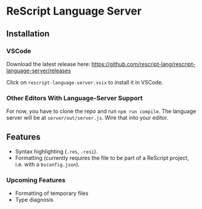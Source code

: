 # ReScript Language Server

## Installation

### VSCode
Download the latest release here: https://github.com/rescript-lang/rescript-language-server/releases

Click on `rescript-language-server.vsix` to install it in VSCode.

### Other Editors With Language-Server Support
For now, you have to clone the repo and run `npm run compile`. The language server will be at `server/out/server.js`. Wire that into your editor.

## Features

- Syntax highlighting (`.res`, `.resi`).
- Formatting (currently requires the file to be part of a ReScript project, i.e. with a `bsconfig.json`).

### Upcoming Features
- Formatting of temporary files
- Type diagnosis
